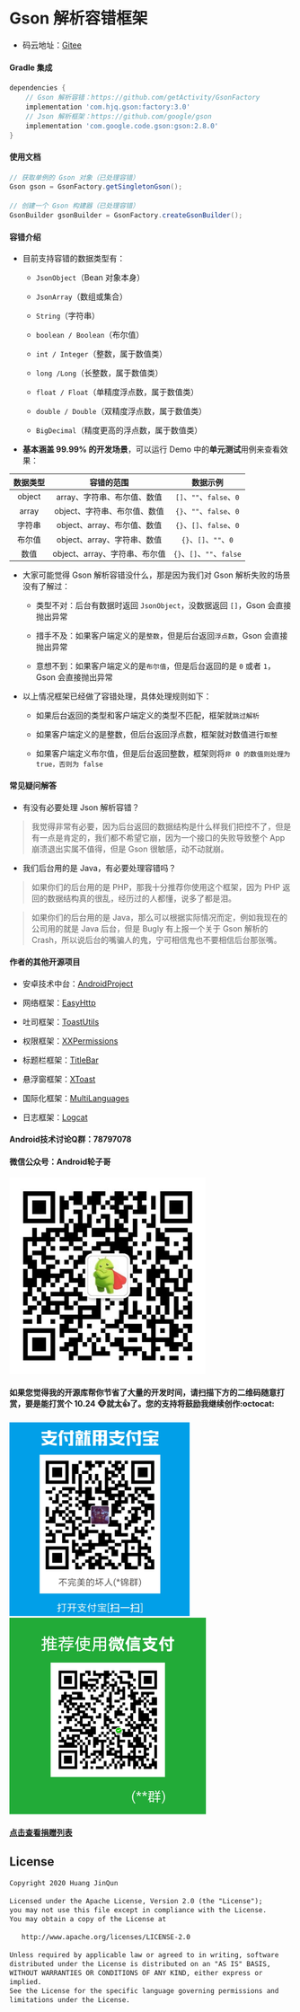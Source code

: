 # Gson 解析容错框架

* 码云地址：[Gitee](https://gitee.com/getActivity/GsonFactory)

#### Gradle 集成

```groovy
dependencies {
    // Gson 解析容错：https://github.com/getActivity/GsonFactory
    implementation 'com.hjq.gson:factory:3.0'
    // Json 解析框架：https://github.com/google/gson
    implementation 'com.google.code.gson:gson:2.8.0'
}
```

#### 使用文档

```java
// 获取单例的 Gson 对象（已处理容错）
Gson gson = GsonFactory.getSingletonGson();

// 创建一个 Gson 构建器（已处理容错）
GsonBuilder gsonBuilder = GsonFactory.createGsonBuilder();
```

#### 容错介绍

* 目前支持容错的数据类型有：

	* `JsonObject`（Bean 对象本身）

	* `JsonArray`（数组或集合）
	
	* `String`（字符串）

	* `boolean / Boolean`（布尔值）

	* `int / Integer`（整数，属于数值类）
	
	* `long /Long`（长整数，属于数值类）
	
	* `float / Float`（单精度浮点数，属于数值类）
	
	* `double / Double`（双精度浮点数，属于数值类）
	
	* `BigDecimal`（精度更高的浮点数，属于数值类）
	
* **基本涵盖 99.99% 的开发场景**，可以运行 Demo 中的**单元测试**用例来查看效果：

|  数据类型  | 容错的范围 |  数据示例  |
| :----: | :------: |  :-----: |
|  object | array、字符串、布尔值、数值 |  `[]`、`""`、`false`、`0`  |
|  array | object、字符串、布尔值、数值 |  `{}`、`""`、`false`、`0`  |
|  字符串 | object、array、布尔值、数值 |  `{}`、`[]`、`false`、`0`  |
|  布尔值 | object、array、字符串、数值 |  `{}`、`[]`、`""`、`0`  |
|  数值 |  object、array、字符串、布尔值 |  `{}`、`[]`、`""`、`false`  |

* 大家可能觉得 Gson 解析容错没什么，那是因为我们对 Gson 解析失败的场景没有了解过：

	* 类型不对：后台有数据时返回 `JsonObject`，没数据返回 `[]`，Gson 会直接抛出异常

	* 措手不及：如果客户端定义的是`整数`，但是后台返回`浮点数`，Gson 会直接抛出异常
	
	* 意想不到：如果客户端定义的是`布尔值`，但是后台返回的是 `0` 或者 `1`，Gson 会直接抛出异常
	
* 以上情况框架已经做了容错处理，具体处理规则如下：

	* 如果后台返回的类型和客户端定义的类型不匹配，框架就`跳过解析`

	* 如果客户端定义的是整数，但后台返回浮点数，框架就对数值进行`取整`

	* 如果客户端定义布尔值，但是后台返回整数，框架则将`非 0 的数值则处理为 true，否则为 false`
	
#### 常见疑问解答

* 有没有必要处理 Json 解析容错？

> 我觉得非常有必要，因为后台返回的数据结构是什么样我们把控不了，但是有一点是肯定的，我们都不希望它崩，因为一个接口的失败导致整个 App 崩溃退出实属不值得，但是 Gson 很敏感，动不动就崩。

* 我们后台用的是 Java，有必要处理容错吗？

> 如果你们的后台用的是 PHP，那我十分推荐你使用这个框架，因为 PHP 返回的数据结构真的很乱，经历过的人都懂，说多了都是泪。

> 如果你们的后台用的是 Java，那么可以根据实际情况而定，例如我现在的公司用的就是 Java 后台，但是 Bugly 有上报一个关于 Gson 解析的 Crash，所以说后台的嘴骗人的鬼，宁可相信鬼也不要相信后台那张嘴。

#### 作者的其他开源项目

* 安卓技术中台：[AndroidProject](https://github.com/getActivity/AndroidProject)

* 网络框架：[EasyHttp](https://github.com/getActivity/EasyHttp)

* 吐司框架：[ToastUtils](https://github.com/getActivity/ToastUtils)

* 权限框架：[XXPermissions](https://github.com/getActivity/XXPermissions)

* 标题栏框架：[TitleBar](https://github.com/getActivity/TitleBar)

* 悬浮窗框架：[XToast](https://github.com/getActivity/XToast)

* 国际化框架：[MultiLanguages](https://github.com/getActivity/MultiLanguages)

* 日志框架：[Logcat](https://github.com/getActivity/Logcat)

#### Android技术讨论Q群：78797078

#### 微信公众号：Android轮子哥

![](https://raw.githubusercontent.com/getActivity/Donate/master/picture/official_ccount.png)

#### 如果您觉得我的开源库帮你节省了大量的开发时间，请扫描下方的二维码随意打赏，要是能打赏个 10.24 :monkey_face:就太:thumbsup:了。您的支持将鼓励我继续创作:octocat:

![](https://raw.githubusercontent.com/getActivity/Donate/master/picture/pay_ali.png) ![](https://raw.githubusercontent.com/getActivity/Donate/master/picture/pay_wechat.png)

#### [点击查看捐赠列表](https://github.com/getActivity/Donate)

## License

```text
Copyright 2020 Huang JinQun

Licensed under the Apache License, Version 2.0 (the "License");
you may not use this file except in compliance with the License.
You may obtain a copy of the License at

   http://www.apache.org/licenses/LICENSE-2.0

Unless required by applicable law or agreed to in writing, software
distributed under the License is distributed on an "AS IS" BASIS,
WITHOUT WARRANTIES OR CONDITIONS OF ANY KIND, either express or implied.
See the License for the specific language governing permissions and
limitations under the License.